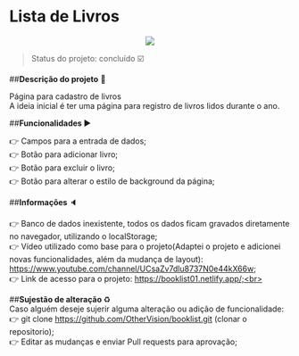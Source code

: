 # Lista de Livros 

<p align=center>
    <img src="./img/gif01.gif">
</p>

>Status do projeto: concluído :ballot_box_with_check:

##<strong>Descrição do projeto</strong> :page_facing_up:

Página para cadastro de livros<br>
A ideia inicial é ter uma página para registro de livros lidos durante o ano.<br>

##<strong>Funcionalidades </strong> :arrow_forward:

:point_right: Campos para a entrada de dados; <br>
:point_right: Botão para adicionar livro;<br>
:point_right: Botão para excluir o livro;<br>
:point_right: Botão para alterar o estilo de background da página;<br>

##<strong>Informações </strong> :speaker:

:point_right: Banco de dados inexistente, todos os dados ficam gravados diretamente no navegador, utilizando o localStorage;<br>
:point_right: Vídeo utilizado como base para o projeto(Adaptei o projeto e adicionei novas funcionalidades, além da mudança de layout): https://www.youtube.com/channel/UCsaZv7dlu8737N0e44kX66w; <br>
:point_right: Link de acesso para o projeto: https://booklist01.netlify.app/;<br>

##<strong>Sujestão de alteração </strong> :recycle:<br>
Caso alguém deseje sujerir alguma alteração ou adição de funcionalidade:<br>
:point_right: git clone https://github.com/OtherVision/booklist.git (clonar o repositorio);<br>
:point_right: Editar as mudanças e enviar Pull requests para aprovação;<br>
